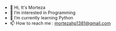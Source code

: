 - 👋 Hi, It's Morteza
- 👀 I’m interested in Programming
- 🌱 I’m currently learning Python
- 📫 How to reach me : mortezahp1381@gmail.com
